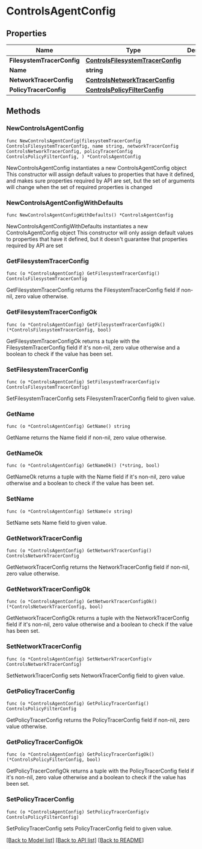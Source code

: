 # ControlsAgentConfig

## Properties

Name | Type | Description | Notes
------------ | ------------- | ------------- | -------------
**FilesystemTracerConfig** | [**ControlsFilesystemTracerConfig**](ControlsFilesystemTracerConfig.md) |  | 
**Name** | **string** |  | 
**NetworkTracerConfig** | [**ControlsNetworkTracerConfig**](ControlsNetworkTracerConfig.md) |  | 
**PolicyTracerConfig** | [**ControlsPolicyFilterConfig**](ControlsPolicyFilterConfig.md) |  | 

## Methods

### NewControlsAgentConfig

`func NewControlsAgentConfig(filesystemTracerConfig ControlsFilesystemTracerConfig, name string, networkTracerConfig ControlsNetworkTracerConfig, policyTracerConfig ControlsPolicyFilterConfig, ) *ControlsAgentConfig`

NewControlsAgentConfig instantiates a new ControlsAgentConfig object
This constructor will assign default values to properties that have it defined,
and makes sure properties required by API are set, but the set of arguments
will change when the set of required properties is changed

### NewControlsAgentConfigWithDefaults

`func NewControlsAgentConfigWithDefaults() *ControlsAgentConfig`

NewControlsAgentConfigWithDefaults instantiates a new ControlsAgentConfig object
This constructor will only assign default values to properties that have it defined,
but it doesn't guarantee that properties required by API are set

### GetFilesystemTracerConfig

`func (o *ControlsAgentConfig) GetFilesystemTracerConfig() ControlsFilesystemTracerConfig`

GetFilesystemTracerConfig returns the FilesystemTracerConfig field if non-nil, zero value otherwise.

### GetFilesystemTracerConfigOk

`func (o *ControlsAgentConfig) GetFilesystemTracerConfigOk() (*ControlsFilesystemTracerConfig, bool)`

GetFilesystemTracerConfigOk returns a tuple with the FilesystemTracerConfig field if it's non-nil, zero value otherwise
and a boolean to check if the value has been set.

### SetFilesystemTracerConfig

`func (o *ControlsAgentConfig) SetFilesystemTracerConfig(v ControlsFilesystemTracerConfig)`

SetFilesystemTracerConfig sets FilesystemTracerConfig field to given value.


### GetName

`func (o *ControlsAgentConfig) GetName() string`

GetName returns the Name field if non-nil, zero value otherwise.

### GetNameOk

`func (o *ControlsAgentConfig) GetNameOk() (*string, bool)`

GetNameOk returns a tuple with the Name field if it's non-nil, zero value otherwise
and a boolean to check if the value has been set.

### SetName

`func (o *ControlsAgentConfig) SetName(v string)`

SetName sets Name field to given value.


### GetNetworkTracerConfig

`func (o *ControlsAgentConfig) GetNetworkTracerConfig() ControlsNetworkTracerConfig`

GetNetworkTracerConfig returns the NetworkTracerConfig field if non-nil, zero value otherwise.

### GetNetworkTracerConfigOk

`func (o *ControlsAgentConfig) GetNetworkTracerConfigOk() (*ControlsNetworkTracerConfig, bool)`

GetNetworkTracerConfigOk returns a tuple with the NetworkTracerConfig field if it's non-nil, zero value otherwise
and a boolean to check if the value has been set.

### SetNetworkTracerConfig

`func (o *ControlsAgentConfig) SetNetworkTracerConfig(v ControlsNetworkTracerConfig)`

SetNetworkTracerConfig sets NetworkTracerConfig field to given value.


### GetPolicyTracerConfig

`func (o *ControlsAgentConfig) GetPolicyTracerConfig() ControlsPolicyFilterConfig`

GetPolicyTracerConfig returns the PolicyTracerConfig field if non-nil, zero value otherwise.

### GetPolicyTracerConfigOk

`func (o *ControlsAgentConfig) GetPolicyTracerConfigOk() (*ControlsPolicyFilterConfig, bool)`

GetPolicyTracerConfigOk returns a tuple with the PolicyTracerConfig field if it's non-nil, zero value otherwise
and a boolean to check if the value has been set.

### SetPolicyTracerConfig

`func (o *ControlsAgentConfig) SetPolicyTracerConfig(v ControlsPolicyFilterConfig)`

SetPolicyTracerConfig sets PolicyTracerConfig field to given value.



[[Back to Model list]](../README.md#documentation-for-models) [[Back to API list]](../README.md#documentation-for-api-endpoints) [[Back to README]](../README.md)


